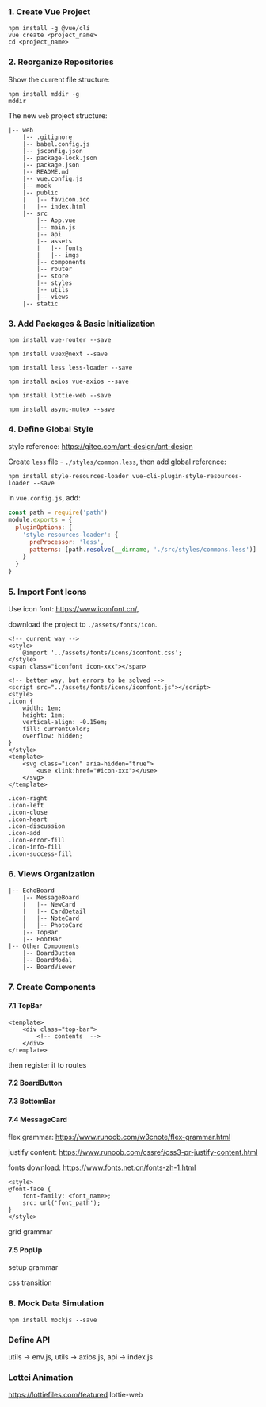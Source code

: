 ### 1. Create Vue Project

``` shell
npm install -g @vue/cli
vue create <project_name>
cd <project_name>
```
### 2. Reorganize Repositories
Show the current file structure:
``` shell
npm install mddir -g
mddir
```
The new `web` project structure:

``` 
|-- web
    |-- .gitignore
    |-- babel.config.js
    |-- jsconfig.json
    |-- package-lock.json
    |-- package.json
    |-- README.md
    |-- vue.config.js
    |-- mock
    |-- public
    |   |-- favicon.ico
    |   |-- index.html
    |-- src
        |-- App.vue
        |-- main.js
        |-- api
        |-- assets
        |   |-- fonts
        |   |-- imgs
        |-- components
        |-- router
        |-- store
        |-- styles
        |-- utils
        |-- views
    |-- static
```
### 3. Add Packages & Basic Initialization
``` shell
npm install vue-router --save
```

```shell
npm install vuex@next --save
```

```shell
npm install less less-loader --save
```

```shell
npm install axios vue-axios --save
```

```shell
npm install lottie-web --save
```

```shell
npm install async-mutex --save
```
### 4. Define Global Style

style reference: https://gitee.com/ant-design/ant-design

Create `less` file - `./styles/common.less`, then add global reference:

```shell
npm install style-resources-loader vue-cli-plugin-style-resources-loader --save
```

in `vue.config.js`, add:

```js
const path = require('path')
module.exports = {
  pluginOptions: {
    'style-resources-loader': {
      preProcessor: 'less',
      patterns: [path.resolve(__dirname, './src/styles/commons.less')]
    }
  }
}
```

### 5. Import Font Icons

Use icon font: https://www.iconfont.cn/,

download the project to `./assets/fonts/icon`.

```vue
<!-- current way -->
<style>
    @import '../assets/fonts/icons/iconfont.css';
</style>
<span class="iconfont icon-xxx"></span>

<!-- better way, but errors to be solved -->
<script src="../assets/fonts/icons/iconfont.js"></script>
<style>
.icon {
    width: 1em;
    height: 1em;
    vertical-align: -0.15em;
    fill: currentColor;
    overflow: hidden;
}
</style>
<template>
    <svg class="icon" aria-hidden="true">
    	<use xlink:href="#icon-xxx"></use>
	</svg>
</template>
```

```
.icon-right
.icon-left
.icon-close
.icon-heart
.icon-discussion
.icon-add
.icon-error-fill
.icon-info-fill
.icon-success-fill
```

### 6. Views Organization

```
|-- EchoBoard
    |-- MessageBoard
    |   |-- NewCard
    |   |-- CardDetail
    |   |-- NoteCard
    |   |-- PhotoCard
    |-- TopBar
    |-- FootBar
|-- Other Components
	|-- BoardButton
	|-- BoardModal
	|-- BoardViewer
```

### 7. Create Components

#### 7.1 TopBar

```vue
<template>
    <div class="top-bar">
        <!-- contents  -->
    </div>
</template>
```

then register it to routes

#### 7.2 BoardButton



#### 7.3 BottomBar



#### 7.4 MessageCard

flex grammar: https://www.runoob.com/w3cnote/flex-grammar.html

justify content: https://www.runoob.com/cssref/css3-pr-justify-content.html

fonts download: https://www.fonts.net.cn/fonts-zh-1.html

```less
<style>
@font-face {
    font-family: <font_name>;
    src: url('font_path');
}
</style>
```

grid grammar

#### 7.5 PopUp

setup grammar

css transition

### 8. Mock Data Simulation

```shell
npm install mockjs --save
```
### Define API
utils -> env.js, utils -> axios.js, api -> index.js

### Lottei Animation
https://lottiefiles.com/featured lottie-web